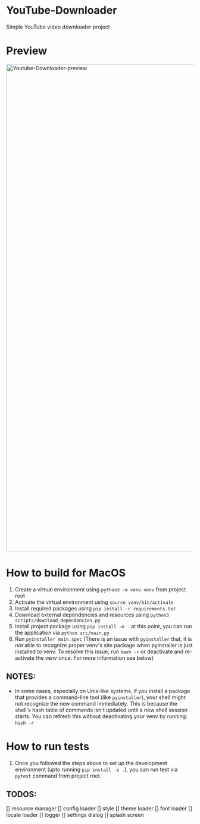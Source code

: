 # YouTube-Downloader
Simple YouTube video downloader project

# Preview
<img width="1312" alt="Youtube-Downloader-preview" src="https://github.com/user-attachments/assets/8141b675-28da-4d96-ad1b-326b9598ce19">


# How to build for MacOS
1. Create a virtual environment using `python3 -m venv venv` from project root
1. Activate the virtual environment using `source venv/bin/activate`
1. Install required packages using `pip install -r requirements.txt`
1. Download external dependencies and resources using `python3 scripts/download_dependencies.py`
1. Install project package using `pip install -e .` at this point, you can run the application via `python src/main.py`
1. Run `pyinstaller main.spec` (There is an issue with `pyinstaller` that, it is not able to 
recognize proper venv's site package when pyinstaller is just installed to venv. To resolve
this issue, run `hash -r` or deactivate and re-activate the venv once. For more information see below)

## NOTES:
* In some cases, especially on Unix-like systems, if you install a package that provides a command-line tool (like `pyinstaller`), your shell might not recognize the new command immediately. This is because the shell's hash table of commands isn't updated until a new shell session starts. You can refresh this without deactivating your venv by running: `hash -r`

# How to run tests
1. Once you followed the steps above to set up the development environment (upto running `pip install -e .`), you can run test via `pytest` command from project root.

## TODOS:
[] resource manager
[] config loader
[] style
[] theme loader
[] font loader
[] locale loader
[] logger
[] settings dialog
[] splash screen
